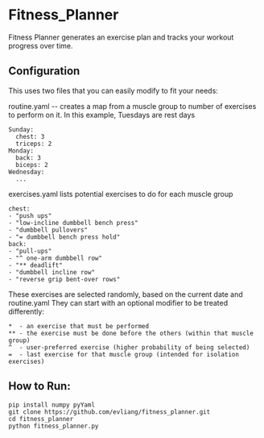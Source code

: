 # Fitness_Planner
Fitness Planner generates an exercise plan and tracks your workout progress over time.

## Configuration

This uses two files that you can easily modify to fit your needs:

routine.yaml -- creates a map from a muscle group to number of exercises to perform on it. In this example, Tuesdays are rest days
```
Sunday:
  chest: 3
  triceps: 2
Monday:
  back: 3
  biceps: 2
Wednesday:
  ...
```

exercises.yaml lists potential exercises to do for each muscle group
```
chest:
- "push ups"
- "low-incline dumbbell bench press"
- "dumbbell pullovers"
- "= dumbbell bench press hold"
back:
- "pull-ups"
- "^ one-arm dumbbell row"
- "** deadlift"
- "dumbbell incline row"
- "reverse grip bent-over rows"
```

These exercises are selected randomly, based on the current date and routine.yaml
They can start with an optional modifier to be treated differently:
```
*  - an exercise that must be performed
** - the exercise must be done before the others (within that muscle group)
^  - user-preferred exercise (higher probability of being selected)
=  - last exercise for that muscle group (intended for isolation exercises)
```

## How to Run:

```
pip install numpy pyYaml
git clone https://github.com/evliang/fitness_planner.git
cd fitness_planner
python fitness_planner.py
```